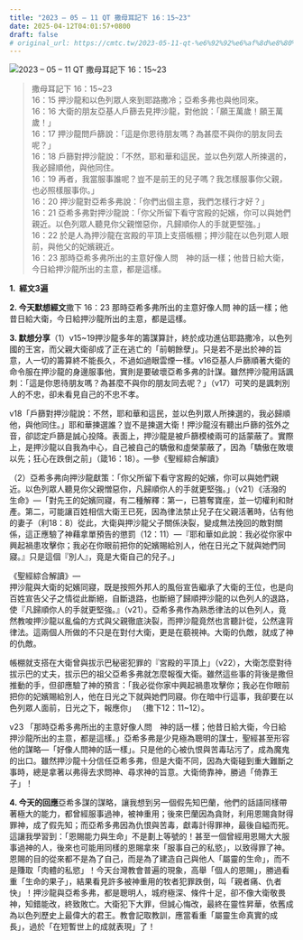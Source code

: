 ```yaml
---
title: "2023 – 05 – 11 QT 撒母耳記下 16：15~23"
date: 2025-04-12T04:01:57+0800
draft: false
# original_url: https://cmtc.tw/2023-05-11-qt-%e6%92%92%e6%af%8d%e8%80%b3%e8%a8%98%e4%b8%8b-16%ef%bc%9a1523
---
```


![2023 – 05 – 11 QT 撒母耳記下 16：15~23](/images/qt.jpg  "2023 – 05 – 11 QT 撒母耳記下 16：15~23")

> 撒母耳記下 16：15~23  
> 16：15 押沙龍和以色列眾人來到耶路撒冷；亞希多弗也與他同來。  
> 16：16 大衛的朋友亞基人戶篩去見押沙龍，對他說：「願王萬歲！願王萬歲！」  
> 16：17 押沙龍問戶篩說：「這是你恩待朋友嗎？為甚麼不與你的朋友同去呢？」  
> 16：18 戶篩對押沙龍說：「不然，耶和華和這民，並以色列眾人所揀選的，我必歸順他，與他同住。  
> 16：19 再者，我當服事誰呢？豈不是前王的兒子嗎？我怎樣服事你父親，也必照樣服事你。」  
> 16：20 押沙龍對亞希多弗說：「你們出個主意，我們怎樣行才好？」  
> 16：21 亞希多弗對押沙龍說：「你父所留下看守宮殿的妃嬪，你可以與她們親近。以色列眾人聽見你父親憎惡你，凡歸順你人的手就更堅強。」  
> 16：22 於是人為押沙龍在宮殿的平頂上支搭帳棚；押沙龍在以色列眾人眼前，與他父的妃嬪親近。  
> 16：23 那時亞希多弗所出的主意好像人問　神的話一樣；他昔日給大衛，今日給押沙龍所出的主意，都是這樣。

**1.  經文3遍**

**2. 今天默想經文**撒下 16：23 那時亞希多弗所出的主意好像人問 神的話一樣；他昔日給大衛，今日給押沙龍所出的主意，都是這樣。

**3. 默想分享**（1）v15~19押沙龍多年的籌謀算計，終於成功進佔耶路撒冷，以色列國的王宮，而父親大衛卻成了正在逃亡的「前朝餘孽」。只是若不是出於神的旨意，人一切的籌算終不能長久，不過如過眼雲煙一樣。v16亞基人戶篩順著大衛的命令服在押沙龍的身邊服事他，實則是要破壞亞希多弗的計謀。雖然押沙龍用話諷刺：「這是你恩待朋友嗎？為甚麼不與你的朋友同去呢？」（v17）可笑的是諷刺別人的不忠，卻未看見自己的不忠不孝。

v18「戶篩對押沙龍說：不然，耶和華和這民，並以色列眾人所揀選的，我必歸順他，與他同住。」耶和華揀選誰？豈不是揀選大衛！押沙龍沒有聽出戶篩的弦外之音，卻認定戶篩是誠心投降。表面上，押沙龍是被戶篩模棱兩可的話蒙蔽了。實際上，是押沙龍以自我為中心，自己被自己的驕傲和虛榮蒙蔽了，因為「驕傲在敗壞以先；狂心在跌倒之前」（箴16：18）。—參《聖經綜合解讀》

（2）亞希多弗向押沙龍獻策：「你父所留下看守宮殿的妃嬪，你可以與她們親近。以色列眾人聽見你父親憎惡你，凡歸順你人的手就更堅強。」（v21）《活潑的生命》—「對先王的妃嬪同寢，有二種解釋：第一，已篡奪寶座，並一切權利和財產。第二，可能讓百姓相信大衛王已死，因為律法禁止兒子在父親活著時，佔有他的妻子（利18：8）從此，大衛與押沙龍父子關係決裂，變成無法挽回的敵對關係，這正應驗了神藉拿單預告的懲罰（12：11）—『耶和華如此說：我必從你家中興起禍患攻擊你；我必在你眼前把你的妃嬪賜給別人，他在日光之下就與她們同寢。』只是這個『別人』，竟是大衛自己的兒子。」

《聖經綜合解讀》—  
押沙龍與大衛的妃嬪同寢，既是按照外邦人的風俗宣告繼承了大衛的王位，也是向百姓宣告父子之情從此斷絕，自斷退路，也斷絕了歸順押沙龍的以色列人的退路，使『凡歸順你人的手就更堅強。』（v21）。亞希多弗作為熟悉律法的以色列人，竟然教唆押沙龍以亂倫的方式與父親徹底決裂，而押沙龍竟然也言聽計從，公然違背律法。這兩個人所做的不只是在對付大衛，更是在藐視神。大衛的仇敵，就成了神的仇敵。

帳棚就支搭在大衛曾與拔示巴秘密犯罪的『宮殿的平頂上」（v22），大衛怎麼對待拔示巴的丈夫，拔示巴的祖父亞希多弗就怎麼報復大衛。雖然這些事的背後是撒但推動的手，但卻應驗了神的預言：「我必從你家中興起禍患攻擊你；我必在你眼前把你的妃嬪賜給別人，他在日光之下就與她們同寢。你在暗中行這事，我卻要在以色列眾人面前，日光之下，報應你」 （撒下12：11~12）。

v23 「那時亞希多弗所出的主意好像人問　神的話一樣；他昔日給大衛，今日給押沙龍所出的主意，都是這樣。」亞希多弗是少見極為聰明的謀士，聖經甚至形容他的謀略—「好像人問神的話一樣」。只是他的心被仇恨與苦毒玷污了，成為魔鬼的出口。雖然押沙龍十分信任亞希多弗，但是大衛不同，因為大衛碰到重大難斷之事時，總是拿著以弗得去求問神、尋求神的旨意。大衛倚靠神，勝過「倚靠王子」！

**4. 今天的回應**亞希多謀的謀略，讓我想到另一個假先知巴蘭，他們的話語同樣帶著極大的能力，都曾經服事過神，被神重用；後來巴蘭因為貪財，利用恩賜貪財得罪神，成了假先知；而亞希多弗因為仇恨與苦毒，獻毒計得罪神，最後自縊而死。這讓我學習到：「恩賜能力與生命」不是劃上等號的！甚至一個曾經用恩賜大大服事過神的人，後來也可能用同樣的恩賜拿來「服事自己的私慾」，以致得罪了神。恩賜的目的從來都不是為了自己，而是為了建造自己與他人「屬靈的生命」，而不是賺取「肉體的私慾」！今天台灣教會普遍的現象，高舉「個人的恩賜」，勝過看重「生命的果子」，結果看見許多被神重用的牧者犯罪跌倒，叫「親者痛、仇者快」！押沙龍與亞希多弗，都是聰明人，城府極深、條件十足，卻不像大衛敬畏神，知錯能改，終致敗亡。大衛犯下大罪，但誠心悔改，最終在靈性昇華，依舊成為以色列歷史上最偉大的君王。教會記取教訓，應當看重「屬靈生命真實的成長」，過於「在短暫世上的成就表現」了！
